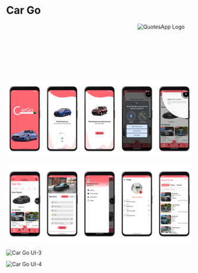 # Car Go

<img alt = "QuotesApp Logo" src="https://github.com/user-attachments/assets/40d52e29-bffc-49f2-9a25-311d63d0706b" height="150px" width="150px" align="right"/>

![Car Go UI-1](https://raw.githubusercontent.com/HaroonBsf/CarGo-RentalServiceApp/master/images/Car%20Go%20UI-1.png?token=GHSAT0AAAAAACV2F7UGNLMPQ7BNQDTOJLKGZWUTJ7Q)

![Car Go UI-2](https://raw.githubusercontent.com/HaroonBsf/CarGo-RentalServiceApp/master/images/Car%20Go%20UI-2.png?token=GHSAT0AAAAAACV2F7UHHQ3NEZK55TSAPJWOZWUTPKQ)

![Car Go UI-3](https://github.com/user-attachments/assets/76d2c3c5-203a-44c3-ac31-ee56f72d9fa8)

![Car Go UI-4](https://github.com/user-attachments/assets/a9a3afa9-2190-4906-a75f-b73a4105e9d4)

